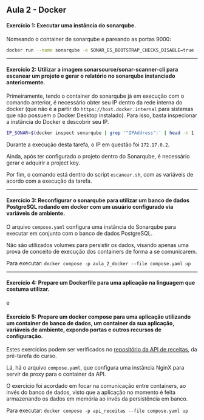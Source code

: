 ## Aula 2 - Docker

#### Exercício 1: Executar uma instância do sonarqube.

Nomeando o container de sonarqube e pareando as portas 9000:

```bash
docker run --name sonarqube -e SONAR_ES_BOOTSTRAP_CHECKS_DISABLE=true -p 9000:9000 sonarqube:latest
```

---

#### Exercício 2: Utilizar a imagem sonarsource/sonar-scanner-cli para escanear um projeto e gerar o relatório no sonarqube instanciado anteriormente.

Primeiramente, tendo o container do sonarqube já em execução com o comando anterior, é necessário obter seu IP dentro da rede interna do docker (que não é a partir do `https://host.docker.internal` para sistemas que não possuem o Docker Desktop instalado). Para isso, basta inspecionar a instância do Docker e descobrir seu IP.

```bash
IP_SONAR=$(docker inspect sonarqube | grep '"IPAddress":' | head -n 1 | awk -F '"' '{print $4}')
```

Durante a execução desta tarefa, o IP em questão foi `172.17.0.2`.

Ainda, após ter configurado o projeto dentro do Sonarqube, é necessário gerar e adquirir a project key.

Por fim, o comando está dentro do script `escanear.sh`, com as variáveis de acordo com a execução da tarefa.

---

#### Exercício 3: Reconfigurar o sonarqube para utilizar um banco de dados PostgreSQL rodando em docker com um usuário configurado via variáveis de ambiente.

O arquivo `compose.yaml` configura uma instância do Sonarqube para executar em conjunto com o banco de dados PostgreSQL.

Não são utilizados volumes para persistir os dados, visando apenas uma prova de conceito de execução dos containers de forma a se comunicarem.

Para executar: `docker compose -p aula_2_docker --file compose.yaml up`

---

#### Exercício 4: Prepare um Dockerfile para uma aplicação na linguagem que costuma utilizar.

e

#### Exercício 5: Prepare um docker compose para uma aplicação utilizando um container de banco de dados, um container da sua aplicação, variáveis de ambiente, expondo portas e outros recursos de configuração.

Estes exercícios podem ser verificados no [repositório da API de receitas](https://github.com/eddcorts/curso_devops_tarefas/tree/main), da pré-tarefa do curso.

Lá, há o arquivo `compose.yaml`, que configura uma instância NginX para servir de proxy para o container da API.

O exercício foi acordado em focar na comunicação entre containers, ao invés do banco de dados, visto que a aplicação no momento é feita armazenando os dados em memória ao invés da persistência em banco.

Para executar: `docker compose -p api_receitas --file compose.yaml up`
